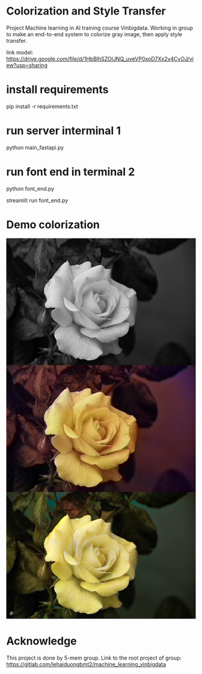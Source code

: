 # Colorization and Style Transfer
 Project Machine learning in AI training course Vinbigdata. Working in group to make an end-to-end system to colorize gray image, then apply style transfer.

link model: https://drive.google.com/file/d/1HbBlhSZOlJNQ_uveVP0xoD7Xx2v4CyOJ/view?usp=sharing

# install requirements
pip install -r requirements.txt

# run server interminal 1
python main_fastapi.py

# run font end in terminal 2
python font_end.py

streamlit run font_end.py


# Demo colorization
![jpg](resource_images/flower.jpg)

# Acknowledge
This project is done by 5-mem group.
Link to the root project of group: https://gitlab.com/lehaiduongbmt2/machine_learning_vinbigdata
